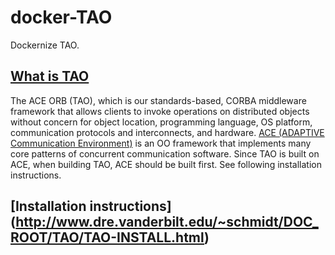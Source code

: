 docker-TAO
==========

Dockernize TAO. 

[What is TAO](http://www.dre.vanderbilt.edu/~schmidt/TAO-overview.html) 
------------------ 

The ACE ORB (TAO), which is our standards-based, CORBA middleware
framework that allows clients to invoke operations on distributed
objects without concern for object location, programming language, OS
platform, communication protocols and interconnects, and
hardware. [ACE (ADAPTIVE Communication
Environment)](http://www.dre.vanderbilt.edu/~schmidt/ACE-overview.html)
is an OO framework that implements many core patterns of concurrent
communication software. Since TAO is built on ACE, when building TAO,
ACE should be built first. See following installation instructions.

[Installation instructions] (http://www.dre.vanderbilt.edu/~schmidt/DOC_ROOT/TAO/TAO-INSTALL.html)
--------------------------------